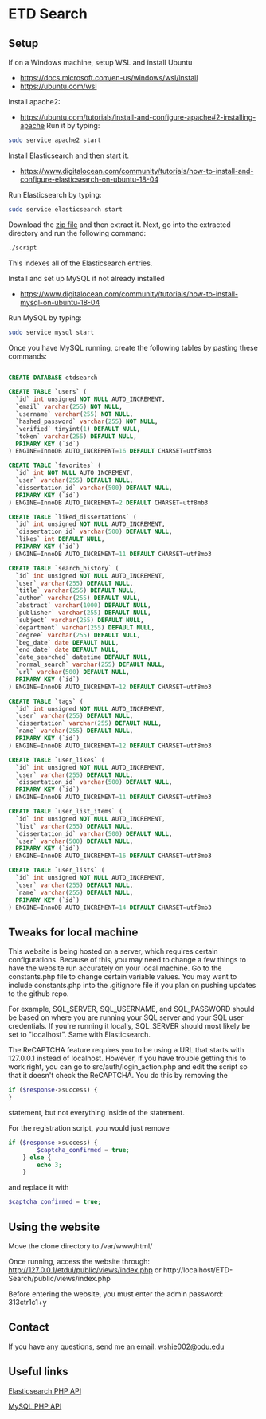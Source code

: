 # ETD Search
## Setup
If on a Windows machine, setup WSL and install Ubuntu
* https://docs.microsoft.com/en-us/windows/wsl/install
* https://ubuntu.com/wsl

Install apache2:
* https://ubuntu.com/tutorials/install-and-configure-apache#2-installing-apache
Run it by typing:
```bash
sudo service apache2 start
```

Install Elasticsearch and then start it.
* https://www.digitalocean.com/community/tutorials/how-to-install-and-configure-elasticsearch-on-ubuntu-18-04

Run Elasticsearch by typing:
```bash
sudo service elasticsearch start
```

Download the [zip file](https://drive.google.com/file/d/1cn9WzmkP7g1A_Za2GxUqFnxjaGSshiJZ/view?usp=sharing) and then extract it. Next, go into the extracted directory and run the following command:
```bash
./script
```
This indexes all of the Elasticsearch entries.

Install and set up MySQL if not already installed
* https://www.digitalocean.com/community/tutorials/how-to-install-mysql-on-ubuntu-18-04

Run MySQL by typing:
```bash
sudo service mysql start
```

Once you have MySQL running, create the following tables by pasting these commands:

```sql

CREATE DATABASE etdsearch

CREATE TABLE `users` (
  `id` int unsigned NOT NULL AUTO_INCREMENT,
  `email` varchar(255) NOT NULL,
  `username` varchar(255) NOT NULL,
  `hashed_password` varchar(255) NOT NULL,
  `verified` tinyint(1) DEFAULT NULL,
  `token` varchar(255) DEFAULT NULL,
  PRIMARY KEY (`id`)
) ENGINE=InnoDB AUTO_INCREMENT=16 DEFAULT CHARSET=utf8mb3

CREATE TABLE `favorites` (
  `id` int NOT NULL AUTO_INCREMENT,
  `user` varchar(255) DEFAULT NULL,
  `dissertation_id` varchar(500) DEFAULT NULL,
  PRIMARY KEY (`id`)
) ENGINE=InnoDB AUTO_INCREMENT=2 DEFAULT CHARSET=utf8mb3

CREATE TABLE `liked_dissertations` (
  `id` int unsigned NOT NULL AUTO_INCREMENT,
  `dissertation_id` varchar(500) DEFAULT NULL,
  `likes` int DEFAULT NULL,
  PRIMARY KEY (`id`)
) ENGINE=InnoDB AUTO_INCREMENT=11 DEFAULT CHARSET=utf8mb3

CREATE TABLE `search_history` (
  `id` int unsigned NOT NULL AUTO_INCREMENT,
  `user` varchar(255) DEFAULT NULL,
  `title` varchar(255) DEFAULT NULL,
  `author` varchar(255) DEFAULT NULL,
  `abstract` varchar(1000) DEFAULT NULL,
  `publisher` varchar(255) DEFAULT NULL,
  `subject` varchar(255) DEFAULT NULL,
  `department` varchar(255) DEFAULT NULL,
  `degree` varchar(255) DEFAULT NULL,
  `beg_date` date DEFAULT NULL,
  `end_date` date DEFAULT NULL,
  `date_searched` datetime DEFAULT NULL,
  `normal_search` varchar(255) DEFAULT NULL,
  `url` varchar(500) DEFAULT NULL,
  PRIMARY KEY (`id`)
) ENGINE=InnoDB AUTO_INCREMENT=12 DEFAULT CHARSET=utf8mb3

CREATE TABLE `tags` (
  `id` int unsigned NOT NULL AUTO_INCREMENT,
  `user` varchar(255) DEFAULT NULL,
  `dissertation` varchar(255) DEFAULT NULL,
  `name` varchar(255) DEFAULT NULL,
  PRIMARY KEY (`id`)
) ENGINE=InnoDB AUTO_INCREMENT=12 DEFAULT CHARSET=utf8mb3

CREATE TABLE `user_likes` (
  `id` int unsigned NOT NULL AUTO_INCREMENT,
  `user` varchar(255) DEFAULT NULL,
  `dissertation_id` varchar(500) DEFAULT NULL,
  PRIMARY KEY (`id`)
) ENGINE=InnoDB AUTO_INCREMENT=11 DEFAULT CHARSET=utf8mb3

CREATE TABLE `user_list_items` (
  `id` int unsigned NOT NULL AUTO_INCREMENT,
  `list` varchar(255) DEFAULT NULL,
  `dissertation_id` varchar(500) DEFAULT NULL,
  `user` varchar(500) DEFAULT NULL,
  PRIMARY KEY (`id`)
) ENGINE=InnoDB AUTO_INCREMENT=16 DEFAULT CHARSET=utf8mb3

CREATE TABLE `user_lists` (
  `id` int unsigned NOT NULL AUTO_INCREMENT,
  `user` varchar(255) DEFAULT NULL,
  `name` varchar(255) DEFAULT NULL,
  PRIMARY KEY (`id`)
) ENGINE=InnoDB AUTO_INCREMENT=14 DEFAULT CHARSET=utf8mb3
```

## Tweaks for local machine
This website is being hosted on a server, which requires certain configurations. Because of this, you may need to change a few things to have the website run accurately on your local machine. Go to the constants.php file to change certain variable values. You may want to include constants.php into the .gitignore file if you plan on pushing updates to the github repo.

For example, SQL_SERVER, SQL_USERNAME, and SQL_PASSWORD should be based on where you are running your SQL server and your SQL user credentials. If you're running it locally, SQL_SERVER should most likely be set to "localhost". Same with Elasticsearch.

The ReCAPTCHA feature requires you to be using a URL that starts with 127.0.0.1 instead of localhost. However, if you have trouble getting this to work right, you can go to src/auth/login_action.php and edit the script so that it doesn't check the ReCAPTCHA. You do this by removing the
```php
if ($response->success) {
}
```
statement, but not everything inside of the statement.

For the registration script, you would just remove
```php
if ($response->success) {
        $captcha_confirmed = true;
    } else {
        echo 3;
    }
```

and replace it with
```php
$captcha_confirmed = true;
```
## Using the website
Move the clone directory to /var/www/html/

Once running, access the website through: http://127.0.0.1/etdui/public/views/index.php or http://localhost/ETD-Search/public/views/index.php

Before entering the website, you must enter the admin password: 313ctr1c1+y

## Contact
If you have any questions, send me an email: [wshie002@odu.edu](mailto:wshie002@odu.edu)

## Useful links
[Elasticsearch PHP API](https://www.elastic.co/guide/en/elasticsearch/client/php-api/current/index.html)

[MySQL PHP API](https://www.w3schools.com/php/php_mysql_intro.asp)